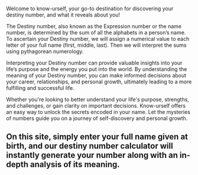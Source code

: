 Welcome to know-urself, your go-to destination for discovering your destiny number, and what it reveals about you!

The Destiny number, also known as the Expression number or the name number, is determined by the sum of all the alphabets in a person’s name. To ascertain your Destiny number, we will assign a numerical value to each letter of your full name (first, middle, last). Then we will interpret the sums using pythagorean numerology.

Interpreting your Destiny number can provide valuable insights into your life’s purpose and the energy you put into the world. By understanding the meaning of your Destiny number, you can make informed decisions about your career, relationships, and personal growth, ultimately leading to a more fulfilling and successful life.

Whether you're looking to better understand your life's purpose, strengths, and challenges, or gain clarity on important decisions. Know-urself offers an easy way to unlock the secrets encoded in your name. Let the mysteries of numbers guide you on a journey of self-discovery and personal growth.

## On this site, simply enter your full name given at birth, and our destiny number calculator will instantly generate your number along with an in-depth analysis of its meaning.

